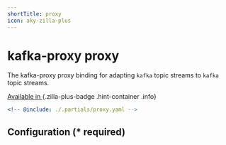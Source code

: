 ```yaml
---
shortTitle: proxy
icon: aky-zilla-plus
---
```


# kafka-proxy proxy

The kafka-proxy proxy binding for adapting `kafka` topic streams to `kafka` topic streams.

[Available in <ZillaPlus/>](https://www.aklivity.io/products/zilla-plus)
{.zilla-plus-badge .hint-container .info}

```yaml {3}
<!-- @include: ./.partials/proxy.yaml -->
```

## Configuration (\* required)

<!-- @include: ./.partials/options.md -->
<!-- @include: ../.partials/exit.md -->
<!-- @include: ../.partials/telemetry.md -->
